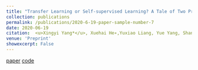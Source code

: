 ```yaml
---
title: "Transfer Learning or Self-supervised Learning? A Tale of Two Pretraining Paradigms"
collection: publications
permalink: /publications/2020-6-19-paper-sample-number-7
date: 2020-06-19
citation:  <u>Xingyi Yang*</u>, Xuehai He∗,Yuxiao Liang, Yue Yang, Shanghang Zhang, Pengtao Xie * Equally contributed
venue: 'Preprint'
showexcerpt: False
---
```

[paper](https://arxiv.org/abs/2007.04234) [code](https://github.com/UCSD-AI4H/SSL-TL)
